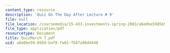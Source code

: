 ```yaml
---
content_type: resource
description: 'Quiz On The Day After Lecture # 9'
file: null
file_location: /coursemedia/15-433-investments-spring-2003/a6e0be5985b9baf8fa62fb67a98d4448_QuizMarch_7.pdf
file_type: application/pdf
resourcetype: Document
title: QuizMarch_7.pdf
uid: a6e0be59-85b9-baf8-fa62-fb67a98d4448
---
```


